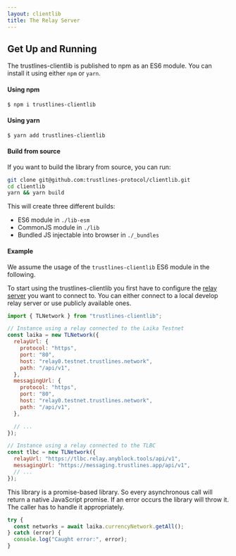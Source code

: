 ```yaml
---
layout: clientlib
title: The Relay Server
---
```


## Get Up and Running

The trustlines-clientlib is published to npm as an ES6 module.
You can install it using either `npm` or `yarn`.

#### Using npm

```bash
$ npm i trustlines-clientlib
```

#### Using yarn

```bash
$ yarn add trustlines-clientlib
```

#### Build from source

If you want to build the library from source, you can run:

```bash
git clone git@github.com:trustlines-protocol/clientlib.git
cd clientlib
yarn && yarn build
```

This will create three different builds:

- ES6 module in `./lib-esm`
- CommonJS module in `./lib`
- Bundled JS injectable into browser in `./_bundles`

#### Example

We assume the usage of the `trustlines-clientlib` ES6 module in the following.

To start using the trustlines-clientlib you first have to configure the [relay server](https://github.com/trustlines-protocol/relay)
you want to connect to. You can either connect to a local develop relay server or use publicly available ones.

```javascript
import { TLNetwork } from "trustlines-clientlib";

// Instance using a relay connected to the Laika Testnet
const laika = new TLNetwork({
  relayUrl: {
    protocol: "https",
    port: "80",
    host: "relay0.testnet.trustlines.network",
    path: "/api/v1",
  },
  messagingUrl: {
    protocol: "https",
    port: "80",
    host: "relay0.testnet.trustlines.network",
    path: "/api/v1",
  },

  // ...
});

// Instance using a relay connected to the TLBC
const tlbc = new TLNetwork({
  relayUrl: "https://tlbc.relay.anyblock.tools/api/v1",
  messagingUrl: "https://messaging.trustlines.app/api/v1",
  // ...
});
```

This library is a promise-based library.
So every asynchronous call will return a native JavaScript promise.
If an error occurs the library will throw it.
The caller has to handle it appropriately.

```javascript
try {
  const networks = await laika.currencyNetwork.getAll();
} catch (error) {
  console.log("Caught error:", error);
}
```
